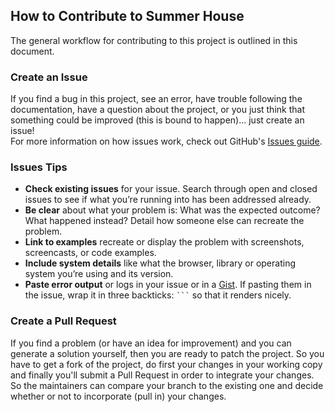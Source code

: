 ## How to Contribute to Summer House

The general workflow for contributing to this project is outlined in this document.

### Create an Issue

If you find a bug in this project, see an error, have trouble following the documentation, have a question about the project, or you just think that something could be improved (this is bound to happen)... just create an issue!  
For more information on how issues work, check out GitHub's [Issues guide](https://docs.github.com/en/issues/tracking-your-work-with-issues/about-issues). 

### Issues Tips

- **Check existing issues** for your issue. Search through open and closed issues to see if what you’re running into has been addressed already.
- **Be clear** about what your problem is: What was the expected outcome? What happened instead? Detail how someone else can recreate the problem.
- **Link to examples** recreate or display the problem with screenshots, screencasts, or code examples.
- **Include system details** like what the browser, library or operating system you’re using and its version.
- **Paste error output** or logs in your issue or in a [Gist](http://gist.github.com/). If pasting them in the issue, wrap it in three backticks: ` ``` ` so that it renders nicely.

### Create a Pull Request

If you find a problem (or have an idea for improvement) and you can generate a solution yourself, then you are ready to patch the project. So you have to get a fork of the project, do first your changes in your working copy and finally you'll submit a Pull Request in order to integrate your changes. So the maintainers can compare your branch to the existing one and decide whether or not to incorporate (pull in) your changes.  

